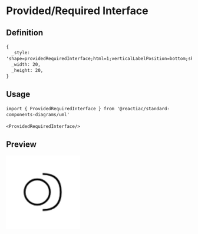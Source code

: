 # Provided/Required Interface

## Definition

```
{
  _style: 'shape=providedRequiredInterface;html=1;verticalLabelPosition=bottom;sketch=0;',
  _width: 20,
  _height: 20,
}
```

## Usage

```
import { ProvidedRequiredInterface } from '@reactiac/standard-components-diagrams/uml'

<ProvidedRequiredInterface/>
```

## Preview

<img src="./provided-required-interface.png" width="200"/>
